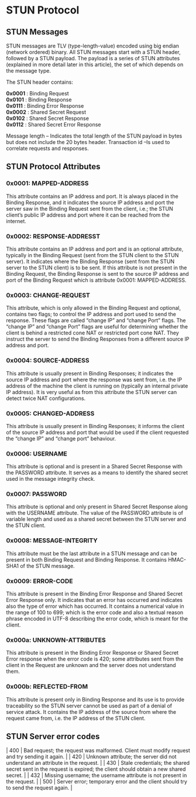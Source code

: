 # STUN Protocol

## STUN Messages  
STUN messages are TLV (type-length-value) encoded using big endian (network ordered) binary. All STUN messages start with a STUN header, followed by a STUN payload. The payload is a series of STUN attributes (explained in more detail later in this article), the set of which depends on the message type.  

The STUN header contains:

**0x0001** : Binding Request  
**0x0101** : Binding Response  
**0x0111** : Binding Error Response  
**0x0002** : Shared Secret Request  
**0x0102** : Shared Secret Response  
**0x0112** : Shared Secret Error Response  

Message length – Indicates the total length of the STUN payload in bytes but does not include the 20 bytes header.
Transaction id –Is used to correlate requests and responses.

## STUN Protocol Attributes  
### 0x0001: MAPPED-ADDRESS  
This attribute contains an IP address and port. It is always placed in the Binding Response, and it indicates the source IP address and port the server saw in the Binding Request sent from the client, i.e.; the STUN client’s public IP address and port where it can be reached from the internet.  
### 0x0002: RESPONSE-ADDRESST  
This attribute contains an IP address and port and is an optional attribute, typically in the Binding Request (sent from the STUN client to the STUN server). It indicates where the Binding Response (sent from the STUN server to the STUN client) is to be sent. If this attribute is not present in the Binding Request, the Binding Response is sent to the source IP address and port of the Binding Request which is attribute 0x0001: MAPPED-ADDRESS.  
### 0x0003: CHANGE-REQUEST  
This attribute, which is only allowed in the Binding Request and optional, contains two flags; to control the IP address and port used to send the response. These flags are called “change IP” and “change Port” flags. The “change IP” and “change Port” flags are useful for determining whether the client is behind a restricted cone NAT or restricted port cone NAT. They instruct the server to send the Binding Responses from a different source IP address and port.  
### 0x0004: SOURCE-ADDRESS  
This attribute is usually present in Binding Responses; it indicates the source IP address and port where the response was sent from, i.e. the IP address of the machine the client is running on (typically an internal private IP address). It is very useful as from this attribute the STUN server can detect twice NAT configurations.  
### 0x0005: CHANGED-ADDRESS  
This attribute is usually present in Binding Responses; it informs the client of the source IP address and port that would be used if the client requested the “change IP” and “change port” behaviour.  
### 0x0006: USERNAME  
This attribute is optional and is present in a Shared Secret Response with the PASSWORD attribute. It serves as a means to identify the shared secret used in the message integrity check.  
### 0x0007: PASSWORD  
This attribute is optional and only present in Shared Secret Response along with the USERNAME attribute. The value of the PASSWORD attribute is of variable length and used as a shared secret between the STUN server and the STUN client.  
### 0x0008: MESSAGE-INTEGRITY  
This attribute must be the last attribute in a STUN message and can be present in both Binding Request and Binding Response. It contains HMAC-SHA1 of the STUN message.  
### 0x0009: ERROR-CODE  
This attribute is present in the Binding Error Response and Shared Secret Error Response only. It indicates that an error has occurred and indicates also the type of error which has occurred. It contains a numerical value in the range of 100 to 699; which is the error code and also a textual reason phrase encoded in UTF-8 describing the error code, which is meant for the client.  
### 0x000a: UNKNOWN-ATTRIBUTES  
This attribute is present in the Binding Error Response or Shared Secret Error response when the error code is 420; some attributes sent from the client in the Request are unknown and the server does not understand them.  
### 0x000b: REFLECTED-FROM  
This attribute is present only in Binding Response and its use is to provide traceability so the STUN server cannot be used as part of a denial of service attack. It contains the IP address of the source from where the request came from, i.e. the IP address of the STUN client.  

## STUN Server error codes  
| 400 | Bad request; the request was malformed. Client must modify request and try sending it again. |
| 420 | Unknown attribute; the server did not understand an attribute in the request. |
| 430 | Stale credentials; the shared secret sent in the request is expired; the client should obtain a new shared secret. |
| 432 | Missing username; the username attribute is not present in the request. |
| 500 | Server error; temporary error and the client should try to send the request again. |